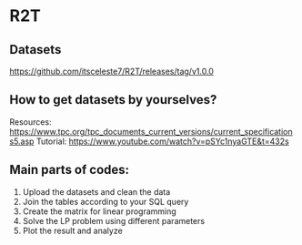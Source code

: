 # R2T

## Datasets
https://github.com/itsceleste7/R2T/releases/tag/v1.0.0

## How to get datasets by yourselves?
Resources: https://www.tpc.org/tpc_documents_current_versions/current_specifications5.asp
Tutorial: https://www.youtube.com/watch?v=pSYc1nyaGTE&t=432s

## Main parts of codes:
1. Upload the datasets and clean the data
2. Join the tables according to your SQL query
3. Create the matrix for linear programming
4. Solve the LP problem using different parameters
5. Plot the result and analyze
